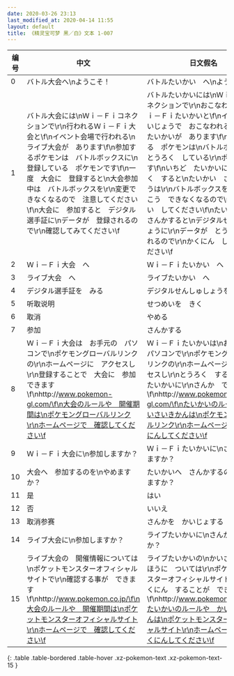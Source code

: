 ```yaml
---
date: 2020-03-26 23:13
last_modified_at: 2020-04-14 11:55
layout: default
title: 《精灵宝可梦 黑／白》文本 1-007
---
```

| 编号 | 中文 | 日文假名 | 日文汉字 |
| ---- | ---- | ---- | --- |
| 0 | バトル大会へ\nようこそ！ | バトルたいかい　へ\nようこそ！ | バトル大会へ\nようこそ！ |
| 1 | バトル大会には\nＷｉ－Ｆｉコネクションで\r\n行われるＷｉ－Ｆｉ大会と\f\nイベント会場で行われる\nライブ大会が　あります\f\n参加するポケモンは　バトルボックスに\n登録している　ポケモンです\f\n一度　大会に　登録すると\n大会参加中は　バトルボックスを\r\n変更できなくなるので　注意してください\f\n大会に　参加すると　デジタル選手証に\nデータが　登録されるので\r\n確認してみてください\f | バトルたいかいには\nＷｉ－Ｆｉコネクションで\r\nおこなわれる　Ｗｉ－Ｆｉたいかいと\f\nイベントかいじょうで　おこなわれる\nライブたいかいが　あります\f\nさんかする　ポケモンは\nバトルボックスに　とうろく　している\r\nポケモンです\f\nいちど　たいかいに　とうろく　すると\nたいかい　さんかちゅうは\r\nバトルボックスを\r\nへんこう　できなくなるので\r\nちゅうい　してください\f\nたいかいに　さんかすると\nデジタルせんしゅしょうに\r\nデータが　とうろく　されるので\r\nかくにん　してみてください\f | バトル大会には\nＷｉ－Ｆｉコネクションで\r\n行われるＷｉ－Ｆｉ大会と\f\nイベント会場で行われる\nライブ大会が　あります\f\n参加するポケモンは　バトルボックスに\n登録している　ポケモンです\f\n一度　大会に　登録すると\n大会参加中は　バトルボックスを\r\n変更できなくなるので　注意してください\f\n大会に　参加すると　デジタル選手証に\nデータが　登録されるので\r\n確認してみてください\f |
| 2 | Ｗｉ－Ｆｉ大会　へ | Ｗｉ－Ｆｉたいかい　へ | Ｗｉ－Ｆｉ大会　へ |
| 3 | ライブ大会　へ | ライブたいかい　へ | ライブ大会　へ |
| 4 | デジタル選手証を　みる | デジタルせんしゅしょうを　みる | デジタル選手証を　みる |
| 5 | 听取说明 | せつめいを　きく | 説明を　きく |
| 6 | 取消 | やめる | やめる |
| 7 | 参加 | さんかする | 参加する |
| 8 | Ｗｉ－Ｆｉ大会は　お手元の　パソコンで\nポケモングローバルリンクの\r\nホームページに　アクセスし\r\n登録することで　大会に　参加できます\f\nhttp://www.pokemon-gl.com/\f\n大会のルールや　開催期間は\nポケモングローバルリンク\r\nホームページで　確認してください\f | Ｗｉ－Ｆｉたいかいは\nおてもとの　パソコンで\r\nポケモングローバルリンクの\r\nホームページに　アクセスし\r\nとうろく　することで　たいかいに\r\nさんか　できます\f\nhttp://www.pokemon-gl.com/\f\nたいかいのルールや　かいさいきかんは\nポケモングローバルリンク\r\nホームページで　かくにんしてください\f | Ｗｉ－Ｆｉ大会は　お手元の　パソコンで\nポケモングローバルリンクの\r\nホームページに　アクセスし\r\n登録することで　大会に　参加できます\f\nhttp://www.pokemon-gl.com/\f\n大会のルールや　開催期間は\nポケモングローバルリンク\r\nホームページで　確認してください\f |
| 9 | Ｗｉ－Ｆｉ大会に\n参加しますか？ | Ｗｉ－Ｆｉたいかいに\nさんか　しますか？ | Ｗｉ－Ｆｉ大会に\n参加しますか？ |
| 10 | 大会へ　参加するのを\nやめますか？ | たいかいへ　さんかするのを\nやめますか？ | 大会へ　参加するのを\nやめますか？ |
| 11 | 是 | はい | はい |
| 12 | 否 | いいえ | いいえ |
| 13 | 取消参赛 | さんかを　かいじょする | 参加を　解除する |
| 14 | ライブ大会に\n参加しますか？ | ライブたいかいに\nさんか　しますか？ | ライブ大会に\n参加しますか？ |
| 15 | ライブ大会の　開催情報については\nポケットモンスターオフィシャルサイトで\r\n確認する事が　できます\f\nhttp://www.pokemon.co.jp/\f\n大会のルールや　開催期間は\nポケットモンスターオフィシャルサイト\r\nホームページで　確認してください\f | ライブたいかいの\nかいさいじょうほうに　ついては\r\nポケットモンスターオフィシャルサイトで\r\nかくにん　することが　できます\f\nhttp://www.pokemon.co.jp/\f\nたいかいのルールや　かいさいきかんは\nポケットモンスターオフィシャルサイト\r\nホームページで　かくにんしてください\f | ライブ大会の　開催情報については\nポケットモンスターオフィシャルサイトで\r\n確認する事が　できます\f\nhttp://www.pokemon.co.jp/\f\n大会のルールや　開催期間は\nポケットモンスターオフィシャルサイト\r\nホームページで　確認してください\f |
{: .table .table-bordered .table-hover .xz-pokemon-text .xz-pokemon-text-15 }